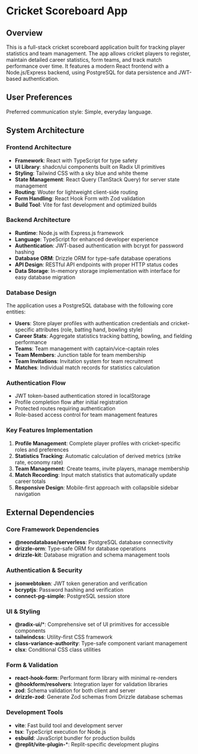 # Cricket Scoreboard App

## Overview

This is a full-stack cricket scoreboard application built for tracking player statistics and team management. The app allows cricket players to register, maintain detailed career statistics, form teams, and track match performance over time. It features a modern React frontend with a Node.js/Express backend, using PostgreSQL for data persistence and JWT-based authentication.

## User Preferences

Preferred communication style: Simple, everyday language.

## System Architecture

### Frontend Architecture
- **Framework**: React with TypeScript for type safety
- **UI Library**: shadcn/ui components built on Radix UI primitives
- **Styling**: Tailwind CSS with a sky blue and white theme
- **State Management**: React Query (TanStack Query) for server state management
- **Routing**: Wouter for lightweight client-side routing
- **Form Handling**: React Hook Form with Zod validation
- **Build Tool**: Vite for fast development and optimized builds

### Backend Architecture
- **Runtime**: Node.js with Express.js framework
- **Language**: TypeScript for enhanced developer experience
- **Authentication**: JWT-based authentication with bcrypt for password hashing
- **Database ORM**: Drizzle ORM for type-safe database operations
- **API Design**: RESTful API endpoints with proper HTTP status codes
- **Data Storage**: In-memory storage implementation with interface for easy database migration

### Database Design
The application uses a PostgreSQL database with the following core entities:
- **Users**: Store player profiles with authentication credentials and cricket-specific attributes (role, batting hand, bowling style)
- **Career Stats**: Aggregate statistics tracking batting, bowling, and fielding performance
- **Teams**: Team management with captain/vice-captain roles
- **Team Members**: Junction table for team membership
- **Team Invitations**: Invitation system for team recruitment
- **Matches**: Individual match records for statistics calculation

### Authentication Flow
- JWT token-based authentication stored in localStorage
- Profile completion flow after initial registration
- Protected routes requiring authentication
- Role-based access control for team management features

### Key Features Implementation
1. **Profile Management**: Complete player profiles with cricket-specific roles and preferences
2. **Statistics Tracking**: Automatic calculation of derived metrics (strike rate, economy rate)
3. **Team Management**: Create teams, invite players, manage membership
4. **Match Recording**: Input match statistics that automatically update career totals
5. **Responsive Design**: Mobile-first approach with collapsible sidebar navigation

## External Dependencies

### Core Framework Dependencies
- **@neondatabase/serverless**: PostgreSQL database connectivity
- **drizzle-orm**: Type-safe ORM for database operations
- **drizzle-kit**: Database migration and schema management tools

### Authentication & Security
- **jsonwebtoken**: JWT token generation and verification
- **bcryptjs**: Password hashing and verification
- **connect-pg-simple**: PostgreSQL session store

### UI & Styling
- **@radix-ui/***: Comprehensive set of UI primitives for accessible components
- **tailwindcss**: Utility-first CSS framework
- **class-variance-authority**: Type-safe component variant management
- **clsx**: Conditional CSS class utilities

### Form & Validation
- **react-hook-form**: Performant form library with minimal re-renders
- **@hookform/resolvers**: Integration layer for validation libraries
- **zod**: Schema validation for both client and server
- **drizzle-zod**: Generate Zod schemas from Drizzle database schemas

### Development Tools
- **vite**: Fast build tool and development server
- **tsx**: TypeScript execution for Node.js
- **esbuild**: JavaScript bundler for production builds
- **@replit/vite-plugin-***: Replit-specific development plugins
